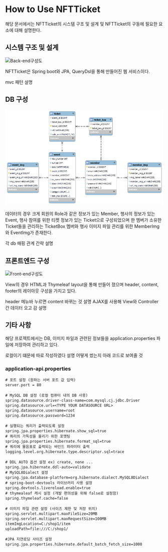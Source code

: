 How to Use NFTTicket
==========================
해당 문서에서는 NFTTicket의 시스템 구조 및 설계 및
NFTTicket의 구동에 필요한 요소에 대해 설명한다.

시스템 구조 및 설계
-------------------
![Back-end구성도]()

NFTTicket은 Spring boot와 JPA, QueryDsl을 통해
만들어진 웹 서비스이다.

mvc 패턴 설명

## DB 구성
![DB구성도](src/main/resources/img/ERD.png)

데이터의 경우 크게 회원의 Role과 같은 정보가 있는 Member,
행사의 정보가 있는 Event, 행사 참여를 위한 티켓 정보가 있는 Ticket으로 구성되었으며
한 멤버가 소유한 Ticket들을 관리하는 TicketBox
멤버와 행사 이미지 파일 관리를 위한 MemberImg와 EventImg가 존재한다.

각 db 매핑 관계 간략 설명

## 프론트엔드 구성
![Front-end구성도]()

View의 경우 HTML과 Thymeleaf layout을 통해 만들어 졌으며
header, content, footer의 레이아웃 구성을 가지고 있다.

header 메뉴바 누르면 content 바뀌는 것 설명
AJAX를 사용해 View와 Controller 간 데이터 오고 감 설명


기타 사항
------

해당 프로젝트에서는 DB, 이미지 파일과 관련된 정보들을
application.properties 파일에 저장하여 관리하고 있다.

로컬이기 떄문에 따로 작성하였다 설명
어떻게 썼는지 아래 코드로 보여줄 것

### application-api.properties
```PROPERTIES
# 포트 설정 (원하는 서버 포트 값 입력)
server.port = 80

# MySQL DB 설정 (로컬 컴퓨터 내의 DB 사용)
spring.datasource.driver-class-name=com.mysql.cj.jdbc.Driver
spring.datasource.url=<TYPE YOUR DATASOURCE URL>
spring.datasource.username=root
spring.datasource.password=1234

# 실행되는 쿼리가 출력되도록 설정
spring.jpa.properties.hibernate.show_sql=true
# 쿼리의 가독성을 올리기 위한 포멧팅
spring.jpa.properties.hibernate.format_sql=true
# 쿼리에 물음표로 출력되는 바인드 파라미터 출력
logging.level.org.hibernate.type.descriptor.sql=trace

# DDL AUTO 옵션 설정 ex) create, none ...
spring.jpa.hibernate.ddl-auto=validate
# MySQL8Dialect 설정
spring.jpa.database-platform=org.hibernate.dialect.MySQL8Dialect
# spring-boot-devtools 라이브러리 사용 설정
spring.devtools.livereload.enable=true
# thymealeaf 캐시 설정 (개발 편의성을 위해 false로 설정함)
spring.thymeleaf.cache=false

# 이미지 파일 관련 설정 (사이즈 제한 및 저장 위치)
spring.servlet.multipart.maxFileSize=20MB
spring.servlet.multipart.maxRequestSize=100MB
itemImgLocation=C:/shop1/item
uploadPath=file:///C:/shop1/

#JPA 지연로딩 사이즈 설정
spring.jpa.properties.hibernate.default_batch_fetch_size=1000
```